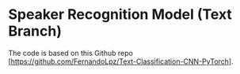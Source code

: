# Speaker Recognition Model (Text Branch)
The code is based on this Github repo [https://github.com/FernandoLpz/Text-Classification-CNN-PyTorch].
